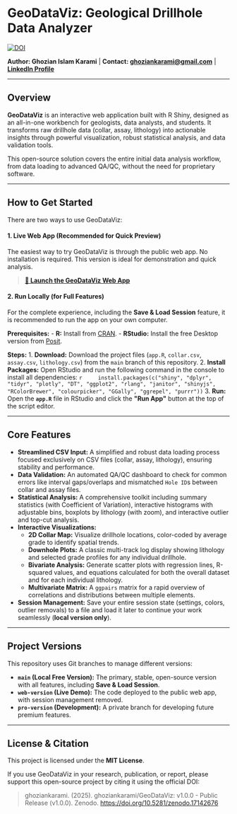 # GeoDataViz: Geological Drillhole Data Analyzer

[![DOI](https://zenodo.org/badge/DOI/10.5281/zenodo.17142676.svg)](https://doi.org/10.5281/zenodo.17142676)

**Author: Ghozian Islam Karami** \| **Contact: [ghoziankarami\@gmail.com](mailto:ghoziankarami@gmail.com)** \| [**LinkedIn Profile**](https://www.linkedin.com/in/ghoziankarami/)

------------------------------------------------------------------------

## Overview

**GeoDataViz** is an interactive web application built with R Shiny, designed as an all-in-one workbench for geologists, data analysts, and students. It transforms raw drillhole data (collar, assay, lithology) into actionable insights through powerful visualization, robust statistical analysis, and data validation tools.

This open-source solution covers the entire initial data analysis workflow, from data loading to advanced QA/QC, without the need for proprietary software.

------------------------------------------------------------------------

## How to Get Started

There are two ways to use GeoDataViz:

#### 1. Live Web App (Recommended for Quick Preview)

The easiest way to try GeoDataViz is through the public web app. No installation is required. This version is ideal for demonstration and quick analysis.

> [**🚀 Launch the GeoDataViz Web App**](https://ghoziankarami.shinyapps.io/GeodataViz/)

#### 2. Run Locally (for Full Features)

For the complete experience, including the **Save & Load Session** feature, it is recommended to run the app on your own computer.

**Prerequisites:** - **R:** Install from [CRAN](https://cran.r-project.org/). - **RStudio:** Install the free Desktop version from [Posit](https://posit.co/download/rstudio-desktop/).

**Steps:** 1. **Download:** Download the project files (`app.R`, `collar.csv`, `assay.csv`, `lithology.csv`) from the `main` branch of this repository. 2. **Install Packages:** Open RStudio and run the following command in the console to install all dependencies: `r     install.packages(c("shiny", "dplyr", "tidyr", "plotly", "DT", "ggplot2", "rlang", "janitor", "shinyjs", "RColorBrewer", "colourpicker", "GGally", "ggrepel", "purrr"))` 3. **Run:** Open the **`app.R`** file in RStudio and click the **"Run App"** button at the top of the script editor.

------------------------------------------------------------------------

## Core Features

-   **Streamlined CSV Input:** A simplified and robust data loading process focused exclusively on CSV files (collar, assay, lithology), ensuring stability and performance.
-   **Data Validation:** An automated QA/QC dashboard to check for common errors like interval gaps/overlaps and mismatched `Hole ID`s between collar and assay files.
-   **Statistical Analysis:** A comprehensive toolkit including summary statistics (with Coefficient of Variation), interactive histograms with adjustable bins, boxplots by lithology (with zoom), and interactive outlier and top-cut analysis.
-   **Interactive Visualizations:**
    -   **2D Collar Map:** Visualize drillhole locations, color-coded by average grade to identify spatial trends.
    -   **Downhole Plots:** A classic multi-track log display showing lithology and selected grade profiles for any individual drillhole.
    -   **Bivariate Analysis:** Generate scatter plots with regression lines, R-squared values, and equations calculated for both the overall dataset and for each individual lithology.
    -   **Multivariate Matrix:** A `ggpairs` matrix for a rapid overview of correlations and distributions between multiple elements.
-   **Session Management:** Save your entire session state (settings, colors, outlier removals) to a file and load it later to continue your work seamlessly (**local version only**).

------------------------------------------------------------------------

## Project Versions

This repository uses Git branches to manage different versions:

-   **`main` (Local Free Version):** The primary, stable, open-source version with all features, including **Save & Load Session**.
-   **`web-version` (Live Demo):** The code deployed to the public web app, with session management removed.
-   **`pro-version` (Development):** A private branch for developing future premium features.

------------------------------------------------------------------------

## License & Citation

This project is licensed under the **MIT License**.

If you use GeoDataViz in your research, publication, or report, please support this open-source project by citing it using the official DOI:

> ghoziankarami. (2025). ghoziankarami/GeoDataViz: v1.0.0 - Public Release (v1.0.0). Zenodo. <https://doi.org/10.5281/zenodo.17142676>
